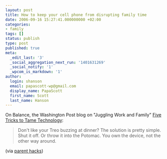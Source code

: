 ```yaml
---
layout: post
title: How to keep your cell phone from disrupting family time
date: 2006-09-16 15:27:41.000000000 +02:00
categories:
- family
tags: []
status: publish
type: post
published: true
meta:
  _edit_last: '3'
  _social_aggregation_next_run: '1401631269'
  _social_notify: '1'
  _wpcom_is_markdown: '1'
author:
  login: shanson
  email: papascott-wp@gmail.com
  display_name: PapaScott
  first_name: Scott
  last_name: Hanson
---
```

<p>On Balance, the Washington Post blog on "Juggling Work and Family" <a href="http://blog.washingtonpost.com/onbalance/2006/09/five_tricks_to_tame_technology.htmlOn">Five Tricks to Tame Technology</a>:</p>
<blockquote><p>
  Don't like your Treo buzzing at dinner? The solution is pretty simple. Shut it off. Or throw it into the Potomac. You own the device, not the other way around.
</p></blockquote>
<p>(via <a href="http://www.parenthacks.com/2006/09/how_to_keep_you.html">parent hacks</a>)</p>
